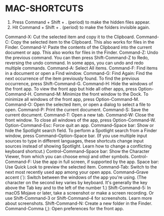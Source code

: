 # MAC-SHORTCUTS

1. Press Command + Shift + . (period) to make the hidden files appear.
2. Hit Command + Shift + . (period) to make the folders invisible again.

Command-X: Cut the selected item and copy it to the Clipboard.
Command-C: Copy the selected item to the Clipboard. This also works for files in the Finder.
Command-V: Paste the contents of the Clipboard into the current document or app. This also works for files in the Finder.
Command-Z: Undo the previous command. You can then press Shift-Command-Z to Redo, reversing the undo command. In some apps, you can undo and redo multiple commands.
Command-A: Select All items.
Command-F: Find items in a document or open a Find window.
Command-G: Find Again: Find the next occurrence of the item previously found. To find the previous occurrence, press Shift-Command-G.
Command-H: Hide the windows of the front app. To view the front app but hide all other apps, press Option-Command-H.
Command-M: Minimize the front window to the Dock. To minimize all windows of the front app, press Option-Command-M.
Command-O: Open the selected item, or open a dialog to select a file to open.
Command-P: Print the current document.
Command-S: Save the current document.
Command-T: Open a new tab.
Command-W: Close the front window. To close all windows of the app, press Option-Command-W.
Option-Command-Esc: Force quit an app.
Command–Space bar: Show or hide the Spotlight search field. To perform a Spotlight search from a Finder window, press Command–Option–Space bar. (If you use multiple input sources to type in different languages, these shortcuts change input sources instead of showing Spotlight. Learn how to change a conflicting keyboard shortcut.)
Control–Command–Space bar: Show the Character Viewer, from which you can choose emoji and other symbols.
Control-Command-F: Use the app in full screen, if supported by the app.
Space bar: Use Quick Look to preview the selected item.
Command-Tab: Switch to the next most recently used app among your open apps. 
Command–Grave accent (`): Switch between the windows of the app you're using. (The character on the second key varies by keyboard. It's generally the key above the Tab key and to the left of the number 1.)
Shift-Command-5: In macOS Mojave or later, take a screenshot or make a screen recording. Or use Shift-Command-3 or Shift-Command-4 for screenshots. Learn more about screenshots.
Shift-Command-N: Create a new folder in the Finder.
Command-Comma (,): Open preferences for the front app.
